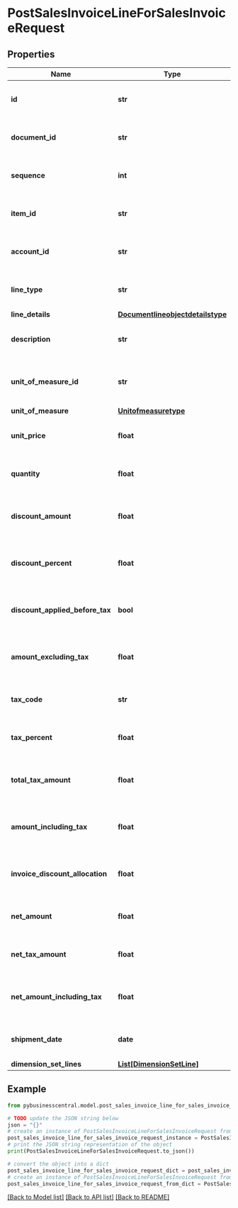 # PostSalesInvoiceLineForSalesInvoiceRequest


## Properties

Name | Type | Description | Notes
------------ | ------------- | ------------- | -------------
**id** | **str** | (v1.0) The id property for the Dynamics 365 Business Central salesInvoiceLine entity | [optional] 
**document_id** | **str** | (v1.0) The documentId property for the Dynamics 365 Business Central salesInvoiceLine entity | [optional] 
**sequence** | **int** | (v1.0) The sequence property for the Dynamics 365 Business Central salesInvoiceLine entity | [optional] 
**item_id** | **str** | (v1.0) The itemId property for the Dynamics 365 Business Central salesInvoiceLine entity | [optional] 
**account_id** | **str** | (v1.0) The accountId property for the Dynamics 365 Business Central salesInvoiceLine entity | [optional] 
**line_type** | **str** | (v1.0) The lineType property for the Dynamics 365 Business Central salesInvoiceLine entity | [optional] 
**line_details** | [**Documentlineobjectdetailstype**](Documentlineobjectdetailstype.md) |  | [optional] 
**description** | **str** | (v1.0) The description property for the Dynamics 365 Business Central salesInvoiceLine entity | [optional] 
**unit_of_measure_id** | **str** | (v1.0) The unitOfMeasureId property for the Dynamics 365 Business Central salesInvoiceLine entity | [optional] 
**unit_of_measure** | [**Unitofmeasuretype**](Unitofmeasuretype.md) |  | [optional] 
**unit_price** | **float** | (v1.0) The unitPrice property for the Dynamics 365 Business Central salesInvoiceLine entity | [optional] 
**quantity** | **float** | (v1.0) The quantity property for the Dynamics 365 Business Central salesInvoiceLine entity | [optional] 
**discount_amount** | **float** | (v1.0) The discountAmount property for the Dynamics 365 Business Central salesInvoiceLine entity | [optional] 
**discount_percent** | **float** | (v1.0) The discountPercent property for the Dynamics 365 Business Central salesInvoiceLine entity | [optional] 
**discount_applied_before_tax** | **bool** | (v1.0) The discountAppliedBeforeTax property for the Dynamics 365 Business Central salesInvoiceLine entity | [optional] 
**amount_excluding_tax** | **float** | (v1.0) The amountExcludingTax property for the Dynamics 365 Business Central salesInvoiceLine entity | [optional] 
**tax_code** | **str** | (v1.0) The taxCode property for the Dynamics 365 Business Central salesInvoiceLine entity | [optional] 
**tax_percent** | **float** | (v1.0) The taxPercent property for the Dynamics 365 Business Central salesInvoiceLine entity | [optional] 
**total_tax_amount** | **float** | (v1.0) The totalTaxAmount property for the Dynamics 365 Business Central salesInvoiceLine entity | [optional] 
**amount_including_tax** | **float** | (v1.0) The amountIncludingTax property for the Dynamics 365 Business Central salesInvoiceLine entity | [optional] 
**invoice_discount_allocation** | **float** | (v1.0) The invoiceDiscountAllocation property for the Dynamics 365 Business Central salesInvoiceLine entity | [optional] 
**net_amount** | **float** | (v1.0) The netAmount property for the Dynamics 365 Business Central salesInvoiceLine entity | [optional] 
**net_tax_amount** | **float** | (v1.0) The netTaxAmount property for the Dynamics 365 Business Central salesInvoiceLine entity | [optional] 
**net_amount_including_tax** | **float** | (v1.0) The netAmountIncludingTax property for the Dynamics 365 Business Central salesInvoiceLine entity | [optional] 
**shipment_date** | **date** | (v1.0) The shipmentDate property for the Dynamics 365 Business Central salesInvoiceLine entity | [optional] 
**dimension_set_lines** | [**List[DimensionSetLine]**](DimensionSetLine.md) |  | [optional] 

## Example

```python
from pybusinesscentral.model.post_sales_invoice_line_for_sales_invoice_request import PostSalesInvoiceLineForSalesInvoiceRequest

# TODO update the JSON string below
json = "{}"
# create an instance of PostSalesInvoiceLineForSalesInvoiceRequest from a JSON string
post_sales_invoice_line_for_sales_invoice_request_instance = PostSalesInvoiceLineForSalesInvoiceRequest.from_json(json)
# print the JSON string representation of the object
print(PostSalesInvoiceLineForSalesInvoiceRequest.to_json())

# convert the object into a dict
post_sales_invoice_line_for_sales_invoice_request_dict = post_sales_invoice_line_for_sales_invoice_request_instance.to_dict()
# create an instance of PostSalesInvoiceLineForSalesInvoiceRequest from a dict
post_sales_invoice_line_for_sales_invoice_request_from_dict = PostSalesInvoiceLineForSalesInvoiceRequest.from_dict(post_sales_invoice_line_for_sales_invoice_request_dict)
```
[[Back to Model list]](../README.md#documentation-for-models) [[Back to API list]](../README.md#documentation-for-api-endpoints) [[Back to README]](../README.md)


